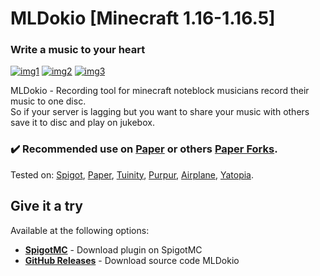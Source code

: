   <h1>MLDokio [Minecraft 1.16-1.16.5]</h1>
  <h3>Write a music to your heart</h3>
  
[![img1](https://img.shields.io/discord/720917120862519347?label=discord&logo=discord&style=for-the-badge)](https://discord.io/stumpstudio)
[![img2](https://img.shields.io/spiget/downloads/83583?color=red&style=for-the-badge)](https://www.spigotmc.org/resources/mldokio-write-a-music-to-your-heart.83583/)
[![img3](https://img.shields.io/spiget/version/83583?color=blueviolet&label=version&style=for-the-badge)](https://www.spigotmc.org/resources/mldokio-write-a-music-to-your-heart.83583/)

<p align="left">MLDokio - Recording tool for minecraft noteblock musicians record their music to one disc. <br>So if your server is lagging but you want to share your music with others save it to disc and play on jukebox.</p>

<h3>✔️ Recommended use on <a href="https://github.com/PaperMC/Paper">Paper</a> or others <a href="https://github.com/Tuinity/Tuinity">Paper Forks</a>.</h3>
Tested on: <a href="https://getbukkit.org/">Spigot</a>, <a href="https://github.com/PaperMC/Paper">Paper</a>, <a href="https://github.com/Tuinity/Tuinity">Tuinity</a>,
<a href="https://github.com/pl3xgaming/Purpur">Purpur</a>, <a href="https://github.com/TECHNOVE/Airplane">Airplane</a>, <a href="https://github.com/YatopiaMC/Yatopia">Yatopia</a>.

## Give it a try ##
Available at the following options:

* **[SpigotMC](https://www.spigotmc.org/resources/mldokio-write-a-music-to-your-heart.83583/)** - Download plugin on SpigotMC
* **[GitHub Releases](https://github.com/StumpStudio/MLDokio/releases)** - Download source code MLDokio

